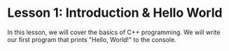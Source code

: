 # Lesson 1: Introduction & Hello World

In this lesson, we will cover the basics of C++ programming.
We will write our first program that prints "Hello, World!" to the console.
